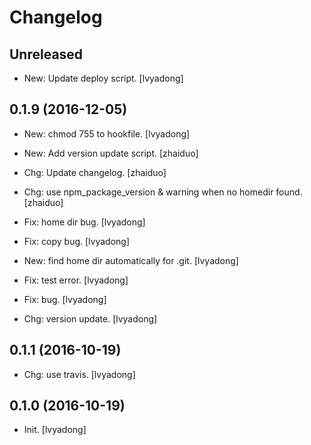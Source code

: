 Changelog
=========

Unreleased
----------

- New: Update deploy script. [lvyadong]

0.1.9 (2016-12-05)
------------------

- New: chmod 755 to hookfile. [lvyadong]

- New: Add version update script. [zhaiduo]

- Chg: Update changelog. [zhaiduo]

- Chg: use npm_package_version & warning when no homedir found.
  [zhaiduo]

- Fix: home dir bug. [lvyadong]

- Fix: copy bug. [lvyadong]

- New: find home dir automatically for .git. [lvyadong]

- Fix: test error. [lvyadong]

- Fix:  bug. [lvyadong]

- Chg: version update. [lvyadong]

0.1.1 (2016-10-19)
------------------

- Chg: use travis. [lvyadong]

0.1.0 (2016-10-19)
------------------

- Init. [lvyadong]


